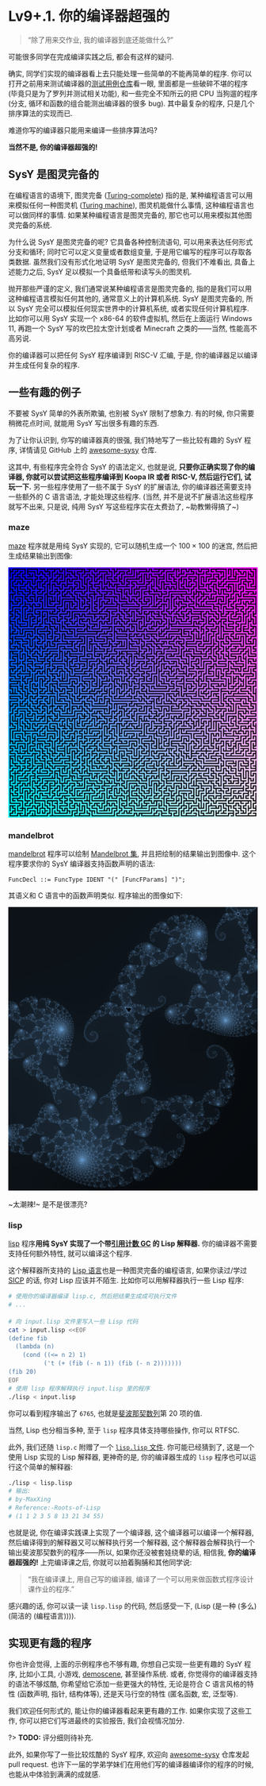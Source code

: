 # Lv9+.1. 你的编译器超强的

> “除了用来交作业, 我的编译器到底还能做什么?”

可能很多同学在完成编译实践之后, 都会有这样的疑问.

确实, 同学们实现的编译器看上去只能处理一些简单的不能再简单的程序. 你可以打开之前用来测试编译器的[测试用例仓库](https://github.com/pku-minic/compiler-dev-test-cases)看一眼, 里面都是一些破碎不堪的程序 (毕竟只是为了罗列并测试相关功能), 和一些完全不知所云的把 CPU 当狗遛的程序 (分支, 循环和函数的组合能测出编译器的很多 bug). 其中最复杂的程序, 只是几个排序算法的实现而已.

难道你写的编译器只能用来编译一些排序算法吗?

**当然不是, 你的编译器超强的!**

## SysY 是图灵完备的

在编程语言的语境下, 图灵完备 ([Turing-complete](https://en.wikipedia.org/wiki/Turing_completeness)) 指的是, 某种编程语言可以用来模拟任何一种图灵机 ([Turing machine](https://en.wikipedia.org/wiki/Turing_machine)), 图灵机能做什么事情, 这种编程语言也可以做同样的事情. 如果某种编程语言是图灵完备的, 那它也可以用来模拟其他图灵完备的系统.

为什么说 SysY 是图灵完备的呢? 它具备各种控制流语句, 可以用来表达任何形式分支和循环; 同时它可以定义变量或者数组变量, 于是用它编写的程序可以存取各类数据. 虽然我们没有形式化地证明 SysY 是图灵完备的, 但我们不难看出, 具备上述能力之后, SysY 足以模拟一个具备纸带和读写头的图灵机.

抛开那些严谨的定义, 我们通常说某种编程语言是图灵完备的, 指的是我们可以用这种编程语言模拟任何其他的, 通常意义上的计算机系统. SysY 是图灵完备的, 所以 SysY 完全可以模拟任何现实世界中的计算机系统, 或者实现任何计算机程序. 比如你可以用 SysY 实现一个 x86-64 的软件虚拟机, 然后在上面运行 Windows 11, 再跑一个 SysY 写的坎巴拉太空计划或者 Minecraft 之类的——当然, 性能高不高另说.

你的编译器可以把任何 SysY 程序编译到 RISC-V 汇编, 于是, 你的编译器足以编译并生成任何复杂的程序.

## 一些有趣的例子

不要被 SysY 简单的外表所欺骗, 也别被 SysY 限制了想象力. 有的时候, 你只需要稍微花点时间, 就能用 SysY 写出很多有趣的东西.

为了让你认识到, 你写的编译器真的很强, 我们特地写了一些比较有趣的 SysY 程序, 详情请见 GitHub 上的 [awesome-sysy](https://github.com/pku-minic/awesome-sysy) 仓库.

这其中, 有些程序完全符合 SysY 的语法定义, 也就是说, **只要你正确实现了你的编译器, 你就可以尝试把这些程序编译到 Koopa IR 或者 RISC-V, 然后运行它们, 试玩一下.** 另一些程序使用了一些不属于 SysY 的扩展语法, 你的编译器还需要支持一些额外的 C 语言语法, 才能处理这些程序. (当然, 并不是说不扩展语法这些程序就写不出来, 只是说, 纯用 SysY 写这些程序实在太费劲了, ~助教懒得搞了~)

### maze

[maze](https://github.com/pku-minic/awesome-sysy/tree/master/maze) 程序就是用纯 SysY 实现的, 它可以随机生成一个 $100 \times 100$ 的迷宫, 然后把生成结果输出到图像:

![生成的迷宫](maze.png)

### mandelbrot

[mandelbrot](https://github.com/pku-minic/awesome-sysy/blob/master/mandelbrot) 程序可以绘制 [Mandelbrot 集](https://en.wikipedia.org/wiki/Mandelbrot_set), 并且把绘制的结果输出到图像中. 这个程序要求你的 SysY 编译器支持函数声明的语法:

```ebnf
FuncDecl ::= FuncType IDENT "(" [FuncFParams] ")";
```

其语义和 C 语言中的函数声明类似. 程序输出的图像如下:

![Mandelbrot](mandelbrot.png)

~太潮辣!~ 是不是很漂亮?

### lisp

[lisp](https://github.com/pku-minic/awesome-sysy/tree/master/lisp) 程序**用纯 SysY 实现了一个带[引用计数 GC](https://en.wikipedia.org/wiki/Reference_counting) 的 Lisp 解释器.** 你的编译器不需要支持任何额外特性, 就可以编译这个程序.

这个解释器所支持的 [Lisp 语言](https://en.wikipedia.org/wiki/Lisp_(programming_language))也是一种图灵完备的编程语言, 如果你读过/学过 [SICP](https://en.wikipedia.org/wiki/Structure_and_Interpretation_of_Computer_Programs) 的话, 你对 Lisp 应该并不陌生. 比如你可以用解释器执行一些 Lisp 程序:

```bash
# 使用你的编译器编译 lisp.c, 然后把结果生成成可执行文件
# ...

# 向 input.lisp 文件里写入一些 Lisp 代码
cat > input.lisp <<EOF
(define fib
  (lambda (n)
    (cond ((<= n 2) 1)
          ('t (+ (fib (- n 1)) (fib (- n 2)))))))
(fib 20)
EOF
# 使用 lisp 程序解释执行 input.lisp 里的程序
./lisp < input.lisp
```

你可以看到程序输出了 `6765`, 也就是[斐波那契数列](https://en.wikipedia.org/wiki/Fibonacci_number#Definition)第 20 项的值.

当然, Lisp 也分相当多种, 至于 `lisp` 程序具体支持哪些操作, 你可以 RTFSC.

此外, 我们还随 `lisp.c` 附赠了一个 [`lisp.lisp` 文件](https://github.com/pku-minic/awesome-sysy/blob/master/lisp/lisp.lisp). 你可能已经猜到了, 这是一个使用 Lisp 实现的 Lisp 解释器, 更神奇的是, 你的编译器生成的 `lisp` 程序也可以运行这个简单的解释器:

```bash
./lisp < lisp.lisp
# 输出:
# by-MaxXing
# Reference:-Roots-of-Lisp
# (1 1 2 3 5 8 13 21 34 55)
```

也就是说, 你在编译实践课上实现了一个编译器, 这个编译器可以编译一个解释器, 然后编译得到的解释器又可以解释执行另一个解释器, 这个解释器会解释执行一个输出斐波那契数列的程序——所以, 如果你还没被套娃绕晕的话, 相信我, **你的编译器超强的!** 上完编译课之后, 你就可以拍着胸脯和其他同学说:

> “我在编译课上, 用自己写的编译器, 编译了一个可以用来做函数式程序设计课作业的程序.”

感兴趣的话, 你可以读一读 `lisp.lisp` 的代码, 然后感受一下, (Lisp (是一种 (多么) (简洁的 (编程语言)))).

## 实现更有趣的程序

你也许会觉得, 上面的示例程序也不够有趣, 你想自己实现一些更有趣的 SysY 程序, 比如小工具, 小游戏, [demoscene](https://en.wikipedia.org/wiki/Demoscene), 甚至操作系统. 或者, 你觉得你的编译器支持的语法不够炫酷, 你希望给它添加一些更强大的特性, 无论是符合 C 语言风格的特性 (函数声明, 指针, 结构体等), 还是天马行空的特性 (匿名函数, 宏, 泛型等).

我们欢迎任何形式的, 能让你的编译器看起来更有趣的工作. 如果你实现了这些工作, 你可以把它们写进最终的实验报告, 我们会视情况加分.

?> **TODO:** 评分细则待补充.

此外, 如果你写了一些比较炫酷的 SysY 程序, 欢迎向 [awesome-sysy](https://github.com/pku-minic/awesome-sysy) 仓库发起 pull request. 也许下一届的学弟学妹们在用他们写的编译器编译你的程序的时候, 也能从中体验到满满的成就感.

